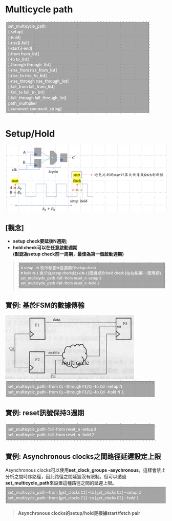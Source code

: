 Multicycle path
================
![Image](https://github.com/vita70579/VLSI/raw/main/Image/im40.png)<br>
# Setup/Hold
![Image](https://github.com/vita70579/VLSI/raw/main/Image/im41.png)<br>
## \[觀念]
- **setup check要延後N週期;**
- **hold check可以在任意啟動週期<br> (默認為setup check前一周期，最佳為第一個啟動週期)**
>![Image](https://github.com/vita70579/VLSI/raw/main/Image/im45.png)<br>
## 實例: 基於FSM的數據傳輸
![Image](https://github.com/vita70579/VLSI/raw/main/Image/im42.png)<br>
![Image](https://github.com/vita70579/VLSI/raw/main/Image/im43.png)<br>
## 實例: reset訊號保持3週期
![Image](https://github.com/vita70579/VLSI/raw/main/Image/im44.png)<br>
## 實例: Asynchronous clocks之間路徑延遲設定上限
Asynchronous clocks可以使用**set_clock_groups -asychronous**，這樣會禁止分析之間時序路徑，因此路徑之間延遲沒有限制。但可以透過**set_multicycle_path**來設置這種路徑之間的延遲上限。
![Image](https://github.com/vita70579/VLSI/raw/main/Image/im46.png)<br>
>**Asynchronous clocks的setup/hold是根據start/fetch pair**
